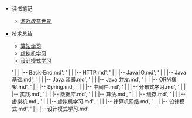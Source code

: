 

* 读书笔记

  * [游戏改变世界](./读书笔记/MarkDown/游戏改变世界.md)
* 技术总结

  * [算法学习](./技术总结/MarkDown/算法学习.md)
  * [虚拟机学习](./技术总结/MarkDown/虚拟机学习.md)
  * [设计模式学习](./技术总结/MarkDown/设计模式学习.md)

  '    |   |   |-- Back-End.md',
  '    |   |   |-- HTTP.md',
  '    |   |   |-- Java IO.md',
  '    |   |   |-- Java 基础.md',
  '    |   |   |-- Java 容器.md',
  '    |   |   |-- Java 并发.md',
  '    |   |   |-- ORM框架.md',
  '    |   |   |-- Spring.md',
  '    |   |   |-- 中间件.md',
  '    |   |   |-- 分布式学习.md',
  '    |   |   |-- 实践.md',
  '    |   |   |-- 数据库.md',
  '    |   |   |-- 算法.md',
  '    |   |   |-- 缓存.md',
  '    |   |   |-- 虚拟机.md',
  '    |   |   |-- 虚拟机学习.md',
  '    |   |   |-- 计算机网络.md',
  '    |   |   |-- 设计模式.md',
  '    |   |   |-- 设计模式学习.md'